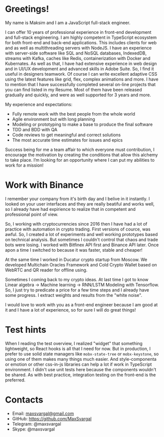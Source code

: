# Greetings!
My name is Maksim and I am a JavaScript full-stack engineer.

I can offer 10 years of professional experience in front-end development and full-stack engineering. I am highly competent in TypeScript ecosystem for both front-end and back-end applications. This includes clients for web and as well as multithreading servers with NodeJS. I have an experience with server-side software like SQL and NoSQL databases, IndexedDB, streams with Kafka, caches like Redis, containerization with Docker and Kubernates. As well as that, I have had extensive experience in web design and in UI/UX development and advanced skills in Adobe Suite. So, I find it useful in designers teamwork. Of course I can write excellent adaptive CSS using the latest features like grid, flex, complex animations and more.
I have to mention that I have successfully completed several on-line projects that you can find listed in my Resume. Most of them have been released gradually and quickly, and were as well supported for 3 years and more.

My experience and expectations:
- Fully remote work with the best people from the whole world
- Agile environment but with long planning
- Modeling or prototyping to make a base to produce the final software
- TDD and BDD with QA
- Code reviews to get meaningful and correct solutions
- The most accurate time estimates for issues and epics

Success being for me a team affair to which everyone must contribution, I encourage the motivation by creating the conditions that allow this alchemy to take place.
I’m looking for an opportunity where I can put my abilities to work for a mission!

# Work with Binance
I remember your company from it's birth day and I belive in it instantly.
I looked on your user interfaces and they are really beatiful and works well, so I already have had expirience to realize that in  competent and professional point of view.

So, I working with cryptocurrencies since 2016 then I have had a lot of practice with automation in crypto trading. First versions of cource, was awful. So, I created a lot of experiments and well working prototypes based on technical analysis. But sometimes I couldn't control that chaos and trade bots were losing. I worked with Bitfinex API first and Binance API later. Once apon a time I switched to because it was faster, stable and cheaper!

At the same time I worked in Ducatur crypto startup from Moscow. We developed Multichain Oracles Framework and Cold Crypto Wallet based on WebRTC and QR reader for offline using.

Sometimes I coming back to my crypto ideas. At last time I got to know Linear algebra -> Machine learning -> RNN/LSTM Modeling with Tensorflow.
So, I just try to predicate a price for a few time steps and I already have some progress. I extract weights and results from the "white noise".

I would love to work with you as a front-end engineer because I am good at it and I have a lot of experience, so for sure I will do great things!

# Test hints
When I reading the test overview, I realized "widget" that something lightweight, so React hooks is all that I need for now. But in production, I prefer to use solid state managers like `mobx-state-tree` or `mobx-keystone`, so using one of them makes many things much easier. And style-componenta or emotion or other css-in-js libraries can help a lot if work in TypeScript environment.
I didn't use unit tests here because the components wouldn't be shared. As with best practice,  integration testing on the front-end is the preferred.

# Contacts
- Email: maxsvargal@gmail.com
- GitHub: https://github.com/MaxSvargal
- Telegram: @maxsvargal
- Skype: @maxsvargal